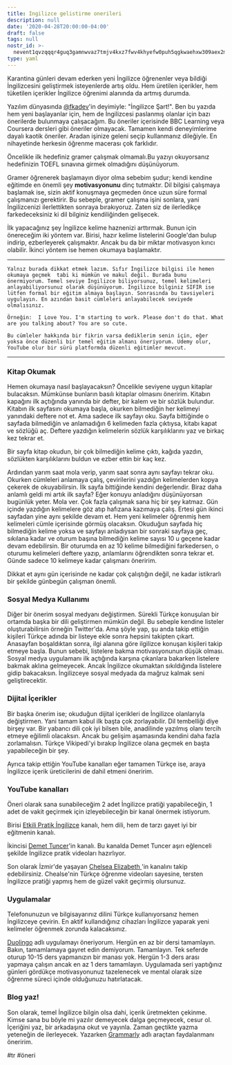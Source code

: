 ```yaml
---
title: Ingilizce gelistirme onerileri
description: null
date: '2020-04-28T20:00:00-04:00'
draft: false
tags: null
nostr_id: >-
  nevent1qvzqqqr4guq3gamnwvaz7tmjv4kxz7fwv4khyefw0puh5qgkwaehxw309aex2mrp0yhxummnw3ezucnpdejqz9rhwden5te0wfjkccte9ejxzmt4wvhxjmcprpmhxue69uhhyetvv9ujuumwdae8gtnnda3kjctvqyxhwumn8ghj7mn0wvhxcmmvqyt8wumn8ghj7un9d3shjtnswf5k6ctv9ehx2aqppamhxue69uhkummnw3ezumt0d5q3vamnwvaz7tmjv4kxz7fwdehhxtnnda3kjctvqyd8wumn8ghj7ctjw35kxmr9wvhxcctev4erxtnwv4mhxqg7waehxw309akkcuewv94kgetwd9azuetyw5h8gu30dehhxarjqqsqymefldvpcz98rjwkzc5ng3407uzqfjymszhl0ctzgvwsrldt2tqr4tean
type: yaml
---
```



Karantina günleri devam ederken yeni İngilizce öğrenenler veya bildiği İngilizcesini geliştirmek isteyenlerde artış oldu. Hem üretilen içerikler, hem tüketilen içerikler İngilizce öğrenimi alanında da artmış durumda. 
<!--more-->
Yazılım dünyasında [@fkadev](https://twitter.com/fkadev)'in deyimiyle: "İngilizce Şart!". Ben bu yazıda hem yeni başlayanlar için, hem de İngilizcesi paslanmış olanlar için bazı önerilerde bulunmaya çalışacağım. Bu öneriler içerisinde BBC Learning veya Coursera dersleri gibi öneriler olmayacak. Tamamen kendi deneyimlerime dayalı kaotik öneriler. Aradan işinize geleni seçip kullanmanız dileğiyle. En nihayetinde herkesin öğrenme macerası çok farklıdır. 

Öncelikle ilk hedefiniz gramer çalışmak olmamalı.Bu yazıyı okuyorsanız hedefinizin TOEFL sınavına girmek olmadığını düşünüyorum.

Gramer öğrenerek başlamayın diyor olma sebebim şudur; kendi kendine eğitimde en önemli şey **motivasyonunu** dinç tutmaktır. Dil bilgisi çalışmaya başlamak ise, sizin aktif konuşmaya geçmeden önce uzun süre formal çalışmanızı gerektirir. Bu sebeple, gramer çalışma işini sonlara, yani İngilizcenizi ilerlettikten sonraya bırakıyoruz. Zaten siz de ilerledikçe farkedeceksiniz ki dil bilginiz kendiliğinden gelişecek.

İlk yapacağınız şey İngilizce kelime haznenizi arttırmak. Bunun için önereceğim iki yöntem var. Birisi, hazır kelime listelerini Google'dan bulup indirip, ezberleyerek çalışmaktır. Ancak bu da bir miktar motivasyon kırıcı olabilir. İkinci yöntem ise hemen okumaya başlamaktır. 

---

    Yalnız burada dikkat etmek lazım. Sıfır İngilizce bilgisi ile hemen okumaya geçmek  tabi ki mümkün ve makul değil. Burada bunu önermiyorum. Temel seviye İngilizce biliyorsunuz, temel kelimeleri anlayabiliyorsunuz olarak düşünüyorum. İngilizce bilginiz SIFIR ise lütfen formal bir eğitim almaya başlayın. Sonrasında bu tavsiyeleri uygulayın. En azından basit cümleleri anlayabilecek seviyede olmalısınız. 

    Örneğin:  I Love You. I'm starting to work. Please don't do that. What are you talking about? You are so cute. 

    Bu cümleler hakkında bir fikrin varsa dediklerim senin için, eğer yoksa önce düzenli bir temel eğitim almanı öneriyorum. Udemy olur, YouTube olur bir sürü platformda düzenli eğitimler mevcut. 

---

### Kitap Okumak

Hemen okumaya nasıl başlayacaksın? Öncelikle seviyene uygun kitaplar bulacaksın. Mümkünse bunların basılı kitaplar olmasını öneririm. Kitabın kapağını ilk açtığında yanında bir defter, bir kalem ve bir sözlük bulundur. Kitabın ilk sayfasını okumaya başla, okurken bilmediğin her kelimeyi yanındaki deftere not et. Ama sadece ilk sayfayı oku. Sayfa bittiğinde o sayfada bilmediğin ve anlamadığın 6 kelimeden fazla çıktıysa, kitabı kapat ve sözlüğü aç. Deftere yazdığın kelimelerin sözlük karşılıklarını yaz ve birkaç kez tekrar et. 

Bir sayfa kitap okudun, bir çok bilmediğin kelime çıktı, kağıda yazdın, sözlükten karşılıklarını buldun ve ezber ettin bir kaç kez. 

Ardından yarım saat mola verip, yarım saat sonra aynı sayfayı tekrar oku. Okurken cümleleri anlamaya çalış, çevirilerini yazdığın kelimelerden kopya çekerek de okuyabilirsin. İlk sayfa bittiğinde kendini değerlendir. Biraz daha anlamlı geldi mi artık ilk sayfa? Eğer konuyu anladığını düşünüyorsan bugünlük yeter. Mola ver. Çok fazla çalışmak sana hiç bir şey katmaz. Gün içinde yazdığın kelimelere göz atıp hafızana kazımaya çalış. Ertesi gün ikinci sayfadan yine aynı şekilde devam et. Hem yeni kelimeler öğrenmiş hem kelimeleri cümle içerisinde görmüş olacaksın. Okuduğun sayfada hiç bilmediğin kelime yoksa ve sayfayı anladıysan bir sonraki sayfaya geç, sıkılana kadar ve oturum başına bilmediğin kelime sayısı 10 u geçene kadar devam edebilirsin. Bir oturumda en az 10 kelime bilmediğini farkedersen, o oturumu kelimeleri deftere yazıp, anlamlarını öğrendikten sonra tekrar et. Günde sadece 10 kelimeye kadar çalışmanı öneririm.

Dikkat et aynı gün içerisinde ne kadar çok çalıştığın değil, ne kadar istikrarlı bir şekilde günbegün çalışman önemli.

### Sosyal Medya Kullanımı

Diğer bir önerim sosyal medyanı değiştirmen. Sürekli Türkçe konuşulan bir ortamda başka bir dili geliştirmen mümkün değil. Bu sebeple kendine listeler oluşturabilirsin örneğin Twitter'da. Ama şöyle yap, şu anda takip ettiğin kişileri Türkçe adında bir listeye ekle sonra hepsini takipten çıkart. Anasayfan boşaldıktan sonra, ilgi alanına göre ilgilizce konuşan kişileri takip etmeye başla. Bunun sebebi, listelere bakma motivasyonunun düşük olması. Sosyal medya uygulamanı ilk açtığında karşına çıkanlara bakarken listelere bakmak aklına gelmeyecek. Ancak İngilizce okumaktan sıkıldığında listelere gidip bakacaksın. İngilizceye sosyal medyada da mağruz kalmak seni geliştirecektir.

### Dijital İçerikler

Bir başka önerim ise; okuduğun dijital içerikleri de İngilizce olanlarıyla değiştirmen. Yani tamam kabul ilk başta çok zorlayabilir. Dil tembelliği diye birşey var. Bir yabancı dili çok iyi bilsen bile, anadilinde yazılmış olanı tercih etmeye eğilimli olacaksın. Ancak bu gelişim aşamasında kendini daha fazla zorlamalısın. Türkçe Vikipedi'yi bırakıp İngilizce olana geçmek en başta yapabileceğin bir şey. 

Ayrıca takip ettiğin YouTube kanalları eğer tamamen Türkçe ise, araya İngilizce içerik üreticilerini de dahil etmeni öneririm. 

### YouTube kanalları

Öneri olarak sana sunabileceğim 2 adet İngilizce pratiği yapabileceğin, 1 adet de vakit geçirmek için izleyebileceğin bir kanal önermek istiyorum.

Birisi [Etkili Pratik İngilizce](https://www.YouTube.com/user/etkilipratiking) kanalı, hem dili, hem de tarzı gayet iyi bir eğitmenin kanalı.

İkincisi [Demet Tuncer](https://www.YouTube.com/channel/UCZFxYUEMCctTUas2fUTSdug)'in kanalı. Bu kanalda Demet Tuncer aşırı eğlenceli şekilde İngilizce pratik videoları hazırlıyor.

Son olarak İzmir'de yaşayan [ Chelsea Elizabeth
](https://www.YouTube.com/user/ambivalent14)'in kanalını takip edebilirsiniz. Chealse'nin Türkçe öğrenme videoları sayesine, tersten İngilizce pratiği yapmış hem de güzel vakit geçirmiş olursunuz.

### Uygulamalar

Telefonunuzun ve bilgisayarınız dilini Türkçe kullanıyorsanız hemen İngilizceye çevirin. En aktif kullandığınız cihazları İngilizce yaparak yeni kelimeler öğrenmek zorunda kalacaksınız.

[Duolingo](https://en.duolingo.com/course/en/tr/Learn-English) adlı uygulamayı öneriyorum. Hergün en az bir dersi tamamlayın. Bakın, tamamlamaya gayret edin demiyorum. Tamamlayın. Tek seferde oturup 10-15 ders yapmanızın bir manası yok. Hergün 1-3 ders arası yapmaya çalışın ancak en az 1 ders tamamlayın. Uygulamada seri yaptığınız günleri gördükçe motivasyonunuz tazelenecek ve mental olarak size öğrenme süreci içinde olduğunuzu hatırlatacak. 

### Blog yaz!

Son olarak, temel İngilizce bilgin olsa dahi, içerik üretmekten çekinme. Kimse sana bu böyle mi yazılır demeyecek dalga geçmeyecek, cesur ol. İçeriğini yaz, bir arkadaşına okut ve yayınla. Zaman geçtikte yazma yeteneğin de ilerleyecek. Yazarken [Grammarly](https://app.grammarly.com/) adlı araçtan faydalanmanı öneririm. 

 #tr #öneri

